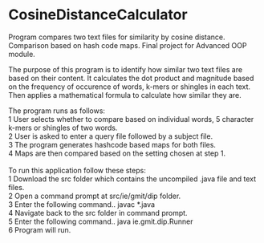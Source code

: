 # CosineDistanceCalculator
Program compares two text files for similarity by cosine distance. Comparison based on hash code maps. Final project for Advanced OOP module.

The purpose of this program is to identify how similar two text files are based on their content.
It calculates the dot product and magnitude based on the frequency of occurence of words, k-mers or shingles in each text.
Then applies a mathematical formula to calculate how similar they are.

The program runs as follows:<br>
1 User selects whether to compare based on individual words, 5 character k-mers or shingles of two words.<br>
2 User is asked to enter a query file followed by a subject file.<br>
3 The program generates hashcode based maps for both files.<br>
4 Maps are then compared based on the setting chosen at step 1.<br>
<br>
To run this application follow these steps:<br>
1 Download the src folder which contains the uncompiled .java file and text files.<br>
2 Open a command prompt at src/ie/gmit/dip folder.<br>
3 Enter the following command.. javac *.java<br>
4 Navigate back to the src folder in command prompt.<br>
5 Enter the following command.. java ie.gmit.dip.Runner<br>
6 Program will run.<br>

